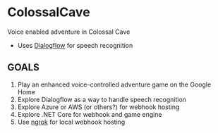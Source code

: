# ColossalCave
Voice enabled adventure in Colossal Cave

* Uses [Dialogflow](https://console.dialogflow.com/api-client/#/agent/7321f814-c19e-4b84-bc4e-1ab4c16c19a4/intents) for speech recognition

## GOALS
1. Play an enhanced voice-controlled adventure game on the Google Home
1. Explore Dialogflow as a way to handle speech recognition
1. Explore Azure or AWS (or others?) for webhook hosting
1. Explore .NET Core for webhook and game engine
1. Use [ngrok](https://ngrok.com) for local webhook hosting
